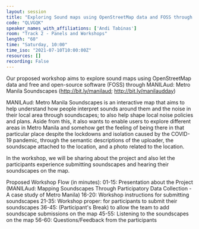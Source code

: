 ```yaml
---
layout: session
title: "Exploring Sound maps using OpenStreetMap data and FOSS through MANILAud: Metro Manila Soundscapes"
code: "QLVGQK"
speaker_names_with_affiliations: ['Andi Tabinas']
room: "Track 2 - Panels and Workshops"
length: "60"
time: "Saturday, 10:00"
time_iso: "2021-07-10T10:00:00Z"
resources: []
recording: False
---
```

Our proposed workshop aims to explore sound maps using OpenStreetMap data and free and open-source software (FOSS) through MANILAud: Metro Manila Soundscapes (http://bit.ly/manilaud; http://bit.ly/manilaudday)

MANILAud: Metro Manila Soundscapes is an interactive map that aims to help understand how people interpret sounds around them and the noise in their local area through soundscapes; to also help shape local noise policies and plans. Aside from this, it also wants to enable users to explore different areas in Metro Manila and somehow get the feeling of being there in that particular place despite the lockdowns and isolation caused by the COVID-19 pandemic, through the semantic descriptions of the uploader, the soundscape attached to the location, and a photo related to the location.

In the workshop, we will be sharing about the project and also let the participants experience submitting soundscapes and hearing their soundscapes on the map.

Proposed Workshop Flow (in minutes):
01-15: Presentation about the Project (MANILAud: Mapping Soundscapes Through Participatory Data Collection - A case study of Metro Manila)
16-20: Workshop instructions for submitting soundscapes
21-35: Workshop proper: for participants to submit their soundscapes
36-45: (Participant's Break) to allow the team to add soundscape submissions on the map
45-55: Listening to the soundscapes on the map
56-60: Questions/Feedback from the participants
